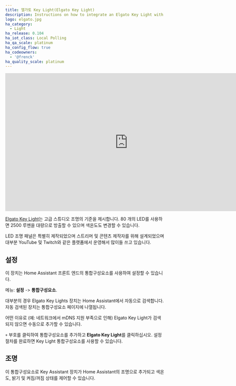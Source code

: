 ```yaml
---
title: 엘가토 Key Light(Elgato Key Light)
description: Instructions on how to integrate an Elgato Key Light with Home Assistant.
logo: elgato.jpg
ha_category:
  - Light
ha_release: 0.104
ha_iot_class: Local Polling
ha_qa_scale: platinum
ha_config_flow: true
ha_codeowners:
  - '@frenck'
ha_quality_scale: platinum
---
```


<div class='videoWrapper'>
<iframe width="776" height="437" src="https://www.youtube.com/embed/OkZHgBS_ZLU" frameborder="0" allow="accelerometer; autoplay; encrypted-media; gyroscope; picture-in-picture" allowfullscreen></iframe>
</div>

[Elgato Key Light](https://www.elgato.com/en/gaming/key-light)는 고급 스튜디오 조명의 기준을 제시합니다. 80 개의 LED를 사용하면 2500 루멘을 대량으로 방출할 수 있으며 색온도도 변경할 수 있습니다.

LED 조명 패널은 특별히 제작되었으며 스트리머 및 콘텐츠 제작자를 위해 설계되었으며 대부분 YouTube 및 Twitch와 같은 플랫폼에서 운영해서 많이들 쓰고 있습니다.

## 설정

이 장치는 Home Assistant 프론트 엔드의 통합구성요소를 사용하여 설정할 수 있습니다.

메뉴: **설정** -> **통합구성요소**.

대부분의 경우 Elgato Key Lights 장치는 Home Assistant에서 자동으로 검색합니다. 자동 검색된 장치는 통합구성요소 페이지에 나열됩니다.

어떤 이유로 (예: 네트워크에서 mDNS 지원 부족으로 인해) Elgato Key Light가 검색되지 않으면 수동으로 추가할 수 있습니다.

`+` 부호를 클릭하여 통합구성요소를 추가하고 **Elgato Key Light**를 클릭하십시오. 설정 절차를 완료하면 Key Light 통합구성요소를 사용할 수 있습니다.

## 조명

이 통합구성요소로 Key Assistant 장치가 Home Assistant의 조명으로 추가되고 색온도, 밝기 및 켜짐/꺼짐 상태를 제어할 수 있습니다.